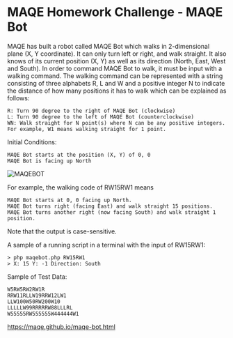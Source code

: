 # MAQE Homework Challenge - MAQE Bot

MAQE has built a robot called MAQE Bot which walks in 2-dimensional plane (X, Y coordinate). It can only turn left or right,
and walk straight. It also knows of its current position (X, Y) as well as its direction (North, East, West and South).
In order to command MAQE Bot to walk, it must be input with a walking command. The walking command can be represented with a 
string consisting of three alphabets R, L and W and a positive integer N to indicate the distance of 
how many positions it has to walk which can be explained as 
follows:
```
R: Turn 90 degree to the right of MAQE Bot (clockwise)
L: Turn 90 degree to the left of MAQE Bot (counterclockwise)
WN: Walk straight for N point(s) where N can be any positive integers. For example, W1 means walking straight for 1 point.
```

Initial Conditions:

```
MAQE Bot starts at the position (X, Y) of 0, 0
MAQE Bot is facing up North
```

![MAQEBOT](https://maqe.github.io/img/maqe-bot-diagram.png)


For example, the walking code of RW15RW1 means

```
MAQE Bot starts at 0, 0 facing up North.
MAQE Bot turns right (facing East) and walk straight 15 positions.
MAQE Bot turns another right (now facing South) and walk straight 1 position.
```

Note that the output is case-sensitive.

A sample of a running script in a terminal with the input of RW15RW1:

```
> php maqebot.php RW15RW1
> X: 15 Y: -1 Direction: South
```

Sample of Test Data:

```
W5RW5RW2RW1R
RRW11RLLW19RRW12LW1
LLW100W50RW200W10
LLLLLW99RRRRRW88LLLRL
W55555RW555555W444444W1
```

https://maqe.github.io/maqe-bot.html
